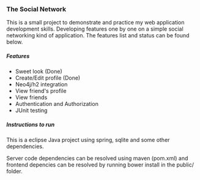 ### The Social Network

This is a small project to demonstrate and practice my web application development skills. Developing features one by one on a simple social networking kind of application. The features list and status can be found below.

##### Features
* Sweet look (Done)
* Create/Edit profile (Done)
* Neo4j/h2 integration
* View friend's profile
* View friends
* Authentication and Authorization
* JUnit testing

##### Instructions to run
This is a eclipse Java project using spring, sqlite and some other dependencies.

Server code dependencies can be resolved using maven (pom.xml) and frontend depencies can be resolved by running bower install in the public/ folder.